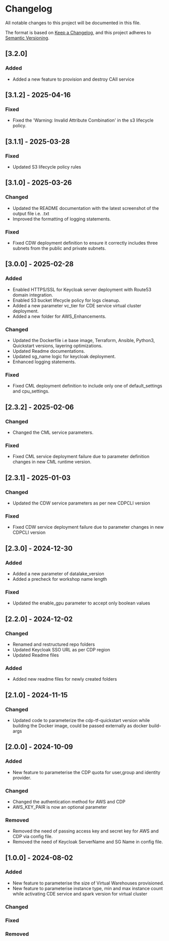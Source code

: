 # Changelog

All notable changes to this project will be documented in this file.

The format is based on [Keep a Changelog](https://keepachangelog.com/en/1.0.0/),
and this project adheres to [Semantic Versioning](https://semver.org/spec/v2.0.0.html).

## [3.2.0]

### Added
- Added a new feature to provision and destroy CAII service

## [3.1.2] - 2025-04-16

### Fixed
- Fixed the 'Warning: Invalid Attribute Combination' in the s3 lifecycle policy.

## [3.1.1] - 2025-03-28

### Fixed

- Updated S3 lifecycle policy rules

## [3.1.0] - 2025-03-26

### Changed
- Updated the README documentation with the latest screenshot of the output file i.e. .txt
- Improved the formatting of logging statements.

### Fixed
- Fixed CDW deployment definition to ensure it correctly includes three subnets from the public and private subnets.

## [3.0.0] - 2025-02-28

### Added
- Enabled HTTPS/SSL for Keycloak server deployment with Route53 domain integration.
- Enabled S3 bucket lifecycle policy for logs cleanup.
- Added a new parameter vc_tier for CDE service virtual cluster deployment.
- Added a new folder for AWS_Enhancements.

### Changed
- Updated the Dockerfile i.e base image, Terraform, Ansible, Python3, Quickstart versions, layering optimizations.
- Updated Readme documentations.
- Updated sg_name logic for keycloak deployment.
- Enhanced logging statements.

### Fixed
- Fixed CML deployment definition to include only one of default_settings and cpu_settings.

## [2.3.2] - 2025-02-06

### Changed
- Changed the CML service parameters.

### Fixed
- Fixed CML service deployment failure due to parameter definition changes in new CML runtime version.

## [2.3.1] - 2025-01-03

### Changed
- Updated the CDW service parameters as per new CDPCLI version

### Fixed
- Fixed CDW service deployment failure due to parameter changes in new CDPCLI version

## [2.3.0] - 2024-12-30

### Added
- Added a new parameter of datalake_version
- Added a precheck for workshop name length

### Fixed
- Updated the enable_gpu parameter to accept only boolean values


## [2.2.0] - 2024-12-02

### Changed
- Renamed and restructured repo folders
- Updated Keycloak SSO URL as per CDP region
- Updated Readme files

### Added
- Added new readme files for newly created folders


## [2.1.0] - 2024-11-15

### Changed
- Updated code to parameterize the cdp-tf-quickstart version while building the Docker image, could be passed externally as docker build-args

## [2.0.0] - 2024-10-09

### Added
- New feature to parameterise the CDP quota for user,group and identity provider.
  

### Changed
- Changed the authentication method for AWS and CDP
- AWS_KEY_PAIR is now an optional parameter

### Removed
- Removed the need of passing access key and secret key for AWS and CDP via config file.
- Removed the need of Keycloak ServerName and SG Name in config file.



## [1.0.0] - 2024-08-02

### Added
- New feature to parameterise the size of Virtual Warehouses provisioned.
- New feature to parameterise instance type, min and max instance count while activating CDE service and spark version for virtual cluster

### Changed

### Fixed

### Removed
